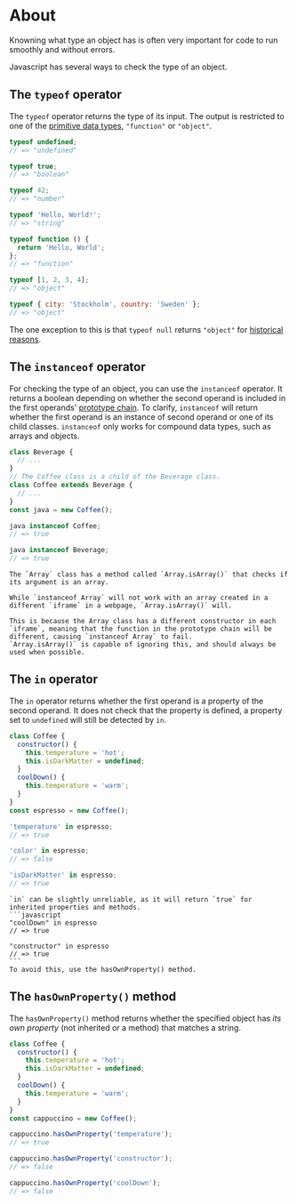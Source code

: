 # About

Knowning what type an object has is often very important for code to run smoothly and without errors.

Javascript has several ways to check the type of an object.

## The `typeof` operator

The `typeof` operator returns the type of its input.
The output is restricted to one of the [primitive data types][primitives], `"function"` or `"object"`.

```javascript
typeof undefined;
// => "undefined"

typeof true;
// => "boolean"

typeof 42;
// => "number"

typeof 'Hello, World!';
// => "string"

typeof function () {
  return 'Hello, World';
};
// => "function"

typeof [1, 2, 3, 4];
// => "object"

typeof { city: 'Stockholm', country: 'Sweden' };
// => "object"
```

The one exception to this is that `typeof null` returns `"object"` for [historical reasons][typeof null is object].

## The `instanceof` operator

For checking the type of an object, you can use the `instanceof` operator.
It returns a boolean depending on whether the second operand is included in the first operands' [prototype chain][prototype chain].
To clarify, `instanceof` will return whether the first operand is an instance of second operand or one of its child classes.
`instanceof` only works for compound data types, such as arrays and objects.

```javascript
class Beverage {
  // ...
}
// The Coffee class is a child of the Beverage class.
class Coffee extends Beverage {
  // ...
}
const java = new Coffee();

java instanceof Coffee;
// => true

java instanceof Beverage;
// => true
```

```exercism/advanced
The `Array` class has a method called `Array.isArray()` that checks if its argument is an array.

While `instanceof Array` will not work with an array created in a different `iframe` in a webpage, `Array.isArray()` will.

This is because the Array class has a different constructor in each `iframe`, meaning that the function in the prototype chain will be different, causing `instanceof Array` to fail.
`Array.isArray()` is capable of ignoring this, and should always be used when possible.
```

## The `in` operator

The `in` operator returns whether the first operand is a property of the second operand.
It does not check that the property is defined, a property set to `undefined` will still be detected by `in`.

```javascript
class Coffee {
  constructor() {
    this.temperature = 'hot';
    this.isDarkMatter = undefined;
  }
  coolDown() {
    this.temperature = 'warm';
  }
}
const espresso = new Coffee();

'temperature' in espresso;
// => true

'color' in espresso;
// => false

'isDarkMatter' in espresso;
// => true
```

````exercism/note
`in` can be slightly unreliable, as it will return `true` for inherited properties and methods.
```javascript
"coolDown" in espresso
// => true

"constructor" in espresso
// => true
```
To avoid this, use the hasOwnProperty() method.
````

## The `hasOwnProperty()` method

The `hasOwnProperty()` method returns whether the specified object has _its own property_ (not inherited or a method) that matches a string.

```javascript
class Coffee {
  constructor() {
    this.temperature = 'hot';
    this.isDarkMatter = undefined;
  }
  coolDown() {
    this.temperature = 'warm';
  }
}
const cappuccino = new Coffee();

cappuccino.hasOwnProperty('temperature');
// => true

cappuccino.hasOwnProperty('constructor');
// => false

cappuccino.hasOwnProperty('coolDown');
// => false
```

[primitives]: https://developer.mozilla.org/en-US/docs/Glossary/Primitive
[typeof null is object]: https://2ality.com/2013/10/typeof-null.html
[prototype chain]: https://developer.mozilla.org/en-US/docs/Web/JavaScript/Guide/Inheritance_and_the_prototype_chain
